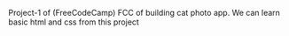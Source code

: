 Project-1 of (FreeCodeCamp) FCC of building cat photo app. We can learn basic html and css from this project
